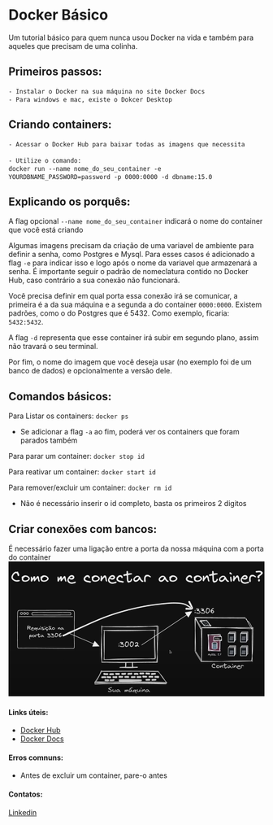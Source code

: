 # Docker Básico

Um tutorial básico para quem nunca usou Docker na vida e também para aqueles que precisam de uma colinha.

## Primeiros passos: 
    - Instalar o Docker na sua máquina no site Docker Docs
    - Para windows e mac, existe o Dokcer Desktop

## Criando containers:
    - Acessar o Docker Hub para baixar todas as imagens que necessita

    - Utilize o comando: 
    docker run --name nome_do_seu_container -e YOURDBNAME_PASSWORD=password -p 0000:0000 -d dbname:15.0
    
## Explicando os porquês:
A flag opcional `--name nome_do_seu_container` indicará o nome do container que você está criando

Algumas imagens precisam da criação de uma variavel de ambiente para definir a senha, como Postgres e Mysql. Para esses casos é adicionado a flag `-e` para indicar isso e logo após o nome da variavel que armazenará a senha. É importante seguir o padrão de nomeclatura contido no Docker Hub, caso contrário a sua conexão não funcionará.

Você precisa definir em qual porta essa conexão irá se comunicar, a primeira é a da sua máquina e a segunda a do container `0000:0000`. Existem padrões, como o do Postgres que é 5432. Como exemplo, ficaria: `5432:5432`.

A flag `-d` representa que esse container irá subir em segundo plano, assim não travará o seu terminal.

Por fim, o nome do imagem que você deseja usar (no exemplo foi de um banco de dados) e opcionalmente a versão dele.

## Comandos básicos:
Para Listar os containers: `docker ps`
- Se adicionar a flag `-a` ao fim, poderá ver os containers que foram parados também

Para parar um container: `docker stop id`

Para reativar um container: `docker start id`

Para remover/excluir um container: `docker rm id`
- Não é necessário inserir o id completo, basta os primeiros 2 digitos

## Criar conexões com bancos:
É necessário fazer uma ligação entre a porta da nossa máquina com a porta do container
![Exemplo dessa ligação](image.png)
    
    
#### Links úteis:
- [Docker Hub](https://hub.docker.com/)
- [Docker Docs](https://docs.docker.com/engine/install/)


#### Erros comnuns:
* Antes de excluir um container, pare-o antes


#### Contatos: 
[Linkedin](https://www.linkedin.com/in/alessandra-fernandes-contato/)